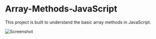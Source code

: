 # Array-Methods-JavaScript
This project is built to understand the basic array methods in JavaScript.

![Screenshot](https://github.com/ANUSHKKA-DHAMIJA/Array-Methods-JavaScript/assets/108456134/50d80c5b-6a74-440a-af34-bfa7664a3a0e)

